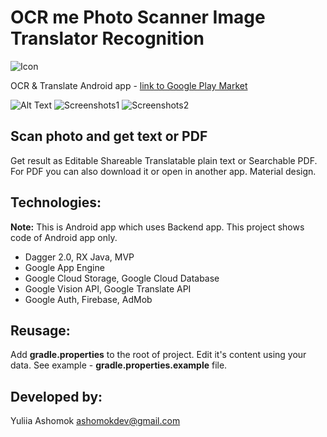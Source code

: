 # OCR me Photo Scanner Image Translator Recognition
![Icon](https://s15.postimg.cc/xssd7fcsb/96x96.png)

OCR & Translate Android app - [link to Google Play Market](https://play.google.com/store/apps/details?id=com.ashomok.ocrme)

![Alt Text](https://s15.postimg.cc/9ix37bhvv/ezgif.com-video-to-gif.gif)
![Screenshots1](https://s15.postimg.cc/pbsuw9ngb/Screenshot_from_2018-06-01_11-52-58.png)
![Screenshots2](https://s15.postimg.cc/xu2b0nrez/Screenshot_from_2018-06-01_11-53-18.png)

## Scan photo and get text or PDF 

Get result as Editable Shareable Translatable plain text or Searchable PDF.   
For PDF you can also download it or open in another app. 
Material design.

## Technologies:
**Note:** This is Android app which uses Backend app. This project shows code of Android app only. 

*	Dagger 2.0, RX Java, MVP
*	Google App Engine
*	Google Cloud Storage, Google Cloud Database
*	Google Vision API, Google Translate API
*	Google Auth, Firebase, AdMob

## Reusage:
Add **gradle.properties** to the root of project. Edit it's content using your data. See example - **gradle.properties.example** file. 

## Developed by:

Yuliia Ashomok ashomokdev@gmail.com



